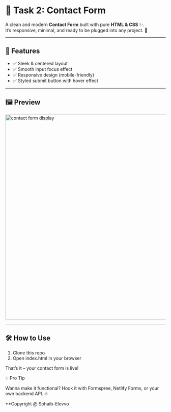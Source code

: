 # 📩 Task 2: Contact Form

A clean and modern **Contact Form** built with pure **HTML & CSS** ✨.  
It’s responsive, minimal, and ready to be plugged into any project. 🚀  

---

## 🎯 Features
- ✅ Sleek & centered layout  
- ✅ Smooth input focus effect  
- ✅ Responsive design (mobile-friendly)  
- ✅ Styled submit button with hover effect  

---

## 🖼️ Preview
<img width="1342" height="643" alt="contact form display" src="https://github.com/user-attachments/assets/ad8b69e6-a3e4-49c3-a50b-fec38dc28a0e" />


---

## 🛠️ How to Use
1. Clone this repo
2. Open index.html in your browser

That’s it – your contact form is live!

💡 Pro Tip

Wanna make it functional?
Hook it with Formspree, Netlify Forms, or your own backend API. 🔥

**Copyright @ Sohaib-Elevvo
